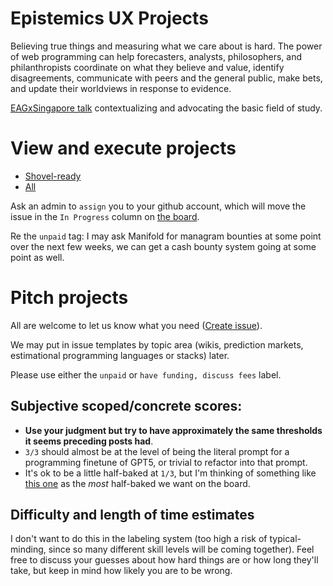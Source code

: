 # Epistemics UX Projects

Believing true things and measuring what we care about is hard. The power of web programming can help forecasters, analysts, philosophers, and philanthropists coordinate on what they believe and value, identify disagreements, communicate with peers and the general public, make bets, and update their worldviews in response to evidence. 

[EAGxSingapore talk](https://docs.google.com/presentation/d/1q22ApsoGi12GZTnbXzzlhZL590OvDOblUKTN87pDmx4/edit?usp=sharing) contextualizing and advocating the basic field of study. 

# View and execute projects

- [Shovel-ready](https://github.com/quinn-dougherty/epistemics-ux-projects/labels/scoped%2Fconcrete%20score%3A%202%2F3)
- [All](https://github.com/quinn-dougherty/epistemics-ux-projects/issues)

Ask an admin to `assign` you to your github account, which will move the issue in the `In Progress` column on [the board](https://github.com/users/quinn-dougherty/projects/1/). 

Re the `unpaid` tag: I may ask Manifold for managram bounties at some point over the next few weeks, we can get a cash bounty system going at some point as well. 

# Pitch projects

All are welcome to let us know what you need ([Create issue](https://github.com/quinn-dougherty/epistemics-ux-projects/issues/new)). 

We may put in issue templates by topic area (wikis, prediction markets, estimational programming languages or stacks) later. 

Please use either the `unpaid` or `have funding, discuss fees` label. 

## Subjective scoped/concrete scores: 

- **Use your judgment but try to have approximately the same thresholds it seems preceding posts had**.
- `3/3` should almost be at the level of being the literal prompt for a programming finetune of GPT5, or trivial to refactor into that prompt.
- It's ok to be a little half-baked at `1/3`, but I'm thinking of something like [this one](https://github.com/quinn-dougherty/epistemics-ux-projects/issues/5) as the _most_ half-baked we want on the board.

## Difficulty and length of time estimates

I don't want to do this in the labeling system (too high a risk of typical-minding, since so many different skill levels will be coming together). Feel free to discuss your guesses about how hard things are or how long they'll take, but keep in mind how likely you are to be wrong. 
